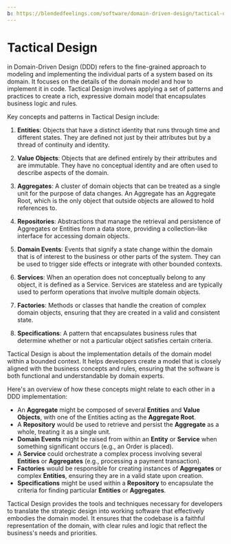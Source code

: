 ```yaml
---
b: https://blendedfeelings.com/software/domain-driven-design/tactical-design.md
---
```


# Tactical Design 
in Domain-Driven Design (DDD) refers to the fine-grained approach to modeling and implementing the individual parts of a system based on its domain. It focuses on the details of the domain model and how to implement it in code. Tactical Design involves applying a set of patterns and practices to create a rich, expressive domain model that encapsulates business logic and rules.

Key concepts and patterns in Tactical Design include:

1. **Entities**: Objects that have a distinct identity that runs through time and different states. They are defined not just by their attributes but by a thread of continuity and identity.

2. **Value Objects**: Objects that are defined entirely by their attributes and are immutable. They have no conceptual identity and are often used to describe aspects of the domain.

3. **Aggregates**: A cluster of domain objects that can be treated as a single unit for the purpose of data changes. An Aggregate has an Aggregate Root, which is the only object that outside objects are allowed to hold references to.

4. **Repositories**: Abstractions that manage the retrieval and persistence of Aggregates or Entities from a data store, providing a collection-like interface for accessing domain objects.

5. **Domain Events**: Events that signify a state change within the domain that is of interest to the business or other parts of the system. They can be used to trigger side effects or integrate with other bounded contexts.

6. **Services**: When an operation does not conceptually belong to any object, it is defined as a Service. Services are stateless and are typically used to perform operations that involve multiple domain objects.

7. **Factories**: Methods or classes that handle the creation of complex domain objects, ensuring that they are created in a valid and consistent state.

8. **Specifications**: A pattern that encapsulates business rules that determine whether or not a particular object satisfies certain criteria.

Tactical Design is about the implementation details of the domain model within a bounded context. It helps developers create a model that is closely aligned with the business concepts and rules, ensuring that the software is both functional and understandable by domain experts.

Here's an overview of how these concepts might relate to each other in a DDD implementation:

- An **Aggregate** might be composed of several **Entities** and **Value Objects**, with one of the Entities acting as the **Aggregate Root**.
- A **Repository** would be used to retrieve and persist the **Aggregate** as a whole, treating it as a single unit.
- **Domain Events** might be raised from within an **Entity** or **Service** when something significant occurs (e.g., an Order is placed).
- A **Service** could orchestrate a complex process involving several **Entities** or **Aggregates** (e.g., processing a payment transaction).
- **Factories** would be responsible for creating instances of **Aggregates** or complex **Entities**, ensuring they are in a valid state upon creation.
- **Specifications** might be used within a **Repository** to encapsulate the criteria for finding particular **Entities** or **Aggregates**.

Tactical Design provides the tools and techniques necessary for developers to translate the strategic design into working software that effectively embodies the domain model. It ensures that the codebase is a faithful representation of the domain, with clear rules and logic that reflect the business's needs and priorities.